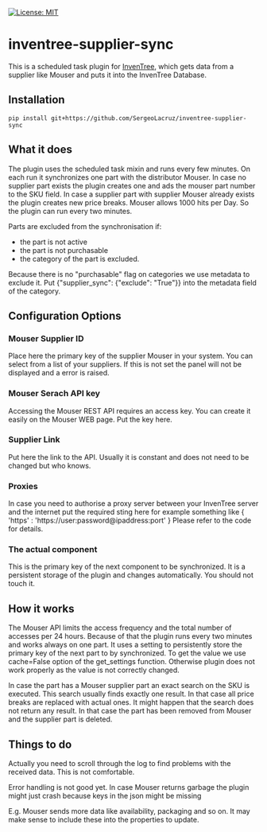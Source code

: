 [![License: MIT](https://img.shields.io/badge/License-MIT-yellow.svg)](https://opensource.org/licenses/MIT)

# inventree-supplier-sync

This is a scheduled task plugin for [InvenTree](https://inventree.org), which gets data from a
supplier like Mouser and puts it into the InvenTree Database. 

## Installation

```
pip install git+https://github.com/SergeoLacruz/inventree-supplier-sync
```

## What it does
The plugin uses the scheduled task mixin and runs every few minutes. On each run it
synchronizes one part with the distributor Mouser. In case no supplier part exists
the plugin creates one and ads the mouser part number to the SKU field. In case a 
supplier part with supplier Mouser already exists the plugin creates new price breaks. 
Mouser allows 1000 hits per Day. So the plugin can run every two minutes. 

Parts are excluded from the synchronisation if:

- the part is not active
- the part is not purchasable
- the category of the part is excluded. 

Because there is no "purchasable" flag on categories we use metadata to exclude it. 
Put {"supplier_sync": {"exclude": "True"}} into the metadata field of the category. 

## Configuration Options

### Mouser Supplier ID
Place here the primary key of the supplier Mouser in your system. You can select from a list of
your suppliers. If this is not set the panel will not be displayed and a error is raised.

### Mouser Serach API key
Accessing the Mouser REST API requires an access key. You can create it easily on the Mouser 
WEB page. Put the key here.

### Supplier Link
Put here the link to the API. Usually it is constant and does not need to be changed but who knows. 

### Proxies
In case you need to authorise a proxy server between your InvenTree server and the internet
put the required sting here for example something like { 'https' : 'https://user:password@ipaddress:port' }
Please refer to the code for details.

### The actual component
This is the primary key of the next component to be synchronized. It is a persistent storage 
of the plugin and changes automatically. You should not touch it.

## How it works
The Mouser API limits the access frequency and the total number of accesses per 24 hours. 
Because of that the plugin runs every two minutes and works always on one part. It uses
a setting to persistently store the primary key of the next part to by synchronized. To 
get the value we use cache=False option of the get_settings function. Otherwise plugin 
does not work properly as the value is not correctly changed.

In case the part has a Mouser supplier part an exact search on the SKU is executed. This search 
usually finds exactly one result. In that case all price breaks are replaced with actual ones. 
It might happen that the search does not return any result. In that case the part has been
removed from Mouser and the supplier part is deleted. 

## Things to do
Actually you need to scroll through the log to find problems with the received data. This
is not comfortable. 

Error handling is not good yet. In case Mouser returns garbage the plugin might just crash 
because keys in the json might be missing

E.g. Mouser sends more data like availability, packaging and so on. It may make sense to 
include these into the properties to update.
